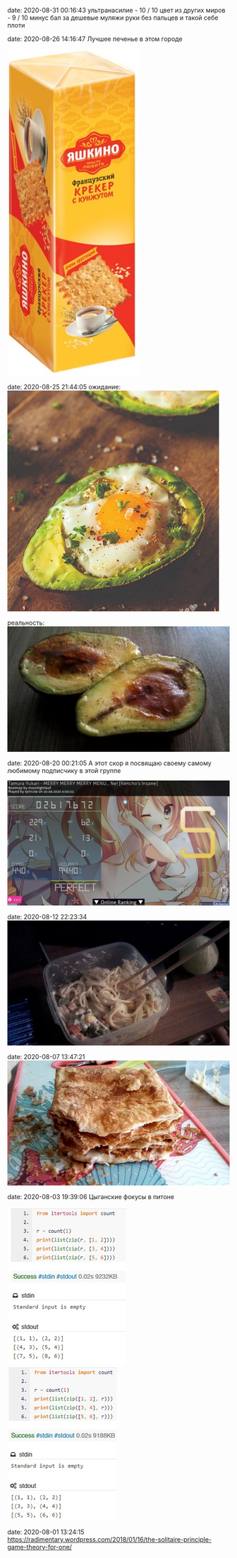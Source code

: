 date: 2020-08-31 00:16:43
ультранасилие - 10 / 10
цвет из других миров - 9 / 10 минус бал за дешевые муляжи руки без пальцев и такой себе плоти

date: 2020-08-26 14:16:47
Лучшее печенье в этом городе

![](/blog/static/img/UWzZSkrgwk4.jpg)

date: 2020-08-25 21:44:05
ожидание:
![](/blog/static/img/RUOD10dA6YM.jpg)

реальность:
![](/blog/static/img/i_H9odUAI2A.jpg)

date: 2020-08-20 00:21:05
А этот скор я посвящаю своему самому любимому подписчику в этой группе

![](/blog/static/img/qok27SZ8XKA.jpg)

date: 2020-08-12 22:23:34
![](/blog/static/img/rn6MRY7DoG4.jpg)

date: 2020-08-07 13:47:21
![](/blog/static/img/mIVJH0tYCUM.jpg)

date: 2020-08-03 19:39:06
Цыганские фокусы в питоне

![](/blog/static/img/X2ZWydKcKEY.jpg)
![](/blog/static/img/XdSSrmud89M.jpg)

date: 2020-08-01 13:24:15
https://radimentary.wordpress.com/2018/01/16/the-solitaire-principle-game-theory-for-one/
